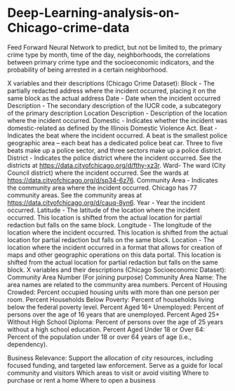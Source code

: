 # Deep-Learning-analysis-on-Chicago-crime-data
Feed Forward Neural Network to predict, but not be limited to, the primary crime type by month, time of the day, neighborhoods, the correlations between primary crime type and the socioeconomic indicators, and the probability of being arrested in a certain neighborhood. 

X variables and their descriptions (Chicago Crime Dataset):
Block - The partially redacted address where the incident occurred, placing it on the same block as the actual address
Date - Date when the incident occurred
Description - The secondary description of the IUCR code, a subcategory of the primary description 
Location Description - Description of the location where the incident occurred.
Domestic - Indicates whether the incident was domestic-related as defined by the Illinois Domestic Violence Act.
Beat - Indicates the beat where the incident occurred. A beat is the smallest police geographic area – each beat has a dedicated police beat car. Three to five beats make up a police sector, and three sectors make up a police district.
District - Indicates the police district where the incident occurred. See the districts at https://data.cityofchicago.org/d/fthy-xz3r.
Ward- The ward (City Council district) where the incident occurred. See the wards at https://data.cityofchicago.org/d/sp34-6z76.
Community Area - Indicates the community area where the incident occurred. Chicago has 77 community areas. See the community areas at https://data.cityofchicago.org/d/cauq-8yn6.
Year - Year the incident occurred.
Latitude - The latitude of the location where the incident occurred. This location is shifted from the actual location for partial redaction but falls on the same block.
Longitude - The longitude of the location where the incident occurred. This location is shifted from the actual location for partial redaction but falls on the same block.
Location - The location where the incident occurred in a format that allows for creation of maps and other geographic operations on this data portal. This location is shifted from the actual location for partial redaction but falls on the same block.
X variables and their descriptions (Chicago Socioeconomic Dataset):
Community Area Number (For joining purpose)
Community Area Name: The area names are related to the community area numbers.
Percent of Housing Crowded: Percent occupied housing units with more than one person per room.
Percent Households Below Poverty: Percent of households living below the federal poverty level.
Percent Aged 16+ Unemployed: Percent of persons over the age of 16 years that are unemployed.
Percent Aged 25+ Without High School Diploma: Percent of persons over the age of 25 years without a high school education.
Percent Aged Under 18 or Over 64: Percent of the population under 18 or over 64 years of age (i.e., dependency).

Business Relevance:
Support the allocation of city resources, including focused funding, and targeted law enforcement.
Serve as a guide for local community and visitors
Which areas to visit or avoid visiting
Where to purchase or rent a home
Where to open a business
